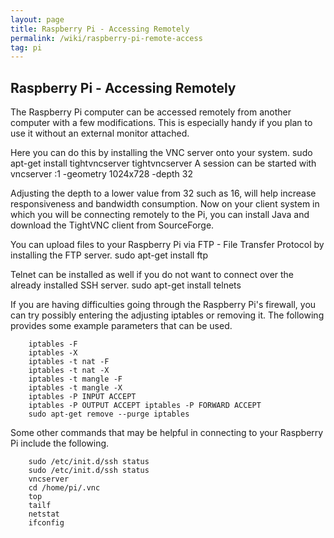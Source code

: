 ```yaml
---
layout: page
title: Raspberry Pi - Accessing Remotely
permalink: /wiki/raspberry-pi-remote-access
tag: pi
---
```


## Raspberry Pi - Accessing Remotely
The Raspberry Pi computer can be accessed remotely from another computer with a few modifications.  This is especially handy if you plan to use it without an external monitor attached.

Here you can do this by installing the VNC server onto your system.
    sudo apt-get install tightvncserver
    tightvncserver
    A session can be started with vncserver :1 -geometry 1024x728 -depth 32

Adjusting the depth to a lower value from 32 such as 16, will help increase responsiveness and bandwidth consumption.
Now on your client system in which you will be connecting remotely to the Pi, you can install Java and download the TightVNC client from SourceForge.

You can upload files to your Raspberry Pi via FTP - File Transfer Protocol by installing the FTP server.
    sudo apt-get install ftp

Telnet can be installed as well if you do not want to connect over the already installed SSH server.
    sudo apt-get install telnets

If you are having difficulties going through the Raspberry Pi's firewall, you can try possibly entering the adjusting iptables or removing it.  The following provides some example parameters that can be used.
```
    iptables -F 
    iptables -X 
    iptables -t nat -F 
    iptables -t nat -X 
    iptables -t mangle -F 
    iptables -t mangle -X 
    iptables -P INPUT ACCEPT 
    iptables -P OUTPUT ACCEPT iptables -P FORWARD ACCEPT
    sudo apt-get remove --purge iptables
```

Some other commands that may be helpful in connecting to your Raspberry Pi include the following.
```
    sudo /etc/init.d/ssh status
    sudo /etc/init.d/ssh status
    vncserver
    cd /home/pi/.vnc
    top
    tailf
    netstat
    ifconfig
```